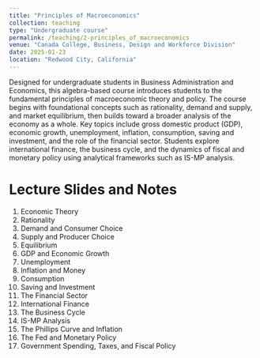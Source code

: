 ```yaml
---
title: "Principles of Macroeconomics"
collection: teaching
type: "Undergraduate course"
permalink: /teaching/2-principles_of_macroeconomics
venue: "Canada College, Business, Design and Workforce Division"
date: 2025-01-23
location: "Redwood City, California"
---
```


Designed for undergraduate students in Business Administration and Economics, this algebra-based course introduces students to the fundamental principles of macroeconomic theory and policy. The course begins with foundational concepts such as rationality, demand and supply, and market equilibrium, then builds toward a broader analysis of the economy as a whole. Key topics include gross domestic product (GDP), economic growth, unemployment, inflation, consumption, saving and investment, and the role of the financial sector. Students explore international finance, the business cycle, and the dynamics of fiscal and monetary policy using analytical frameworks such as IS-MP analysis.


Lecture Slides and Notes
======
1. Economic Theory
2. Rationality
3. Demand and Consumer Choice
4. Supply and Producer Choice
5. Equilibrium
6. GDP and Economic Growth
7. Unemployment
8. Inflation and Money
9. Consumption
10. Saving and Investment
11. The Financial Sector
12. International Finance
13. The Business Cycle
14. IS-MP Analysis
15. The Phillips Curve and Inflation
16. The Fed and Monetary Policy
17. Government Spending, Taxes, and Fiscal Policy
